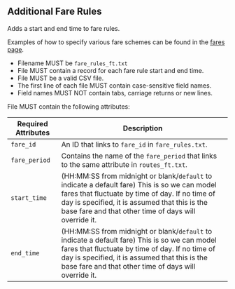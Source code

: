 ## Additional Fare Rules

Adds a start and end time to fare rules.

Examples of how to specify various fare schemes can be found in the [fares page](../fares.md).

 *  Filename MUST be `fare_rules_ft.txt`
 *  File MUST contain a record for each fare rule start and end time.
 *  File MUST be a valid CSV file.
 *  The first line of each file MUST contain case-sensitive field names.
 *  Field names MUST NOT contain tabs, carriage returns or new lines.
 

File MUST contain the following attributes:

Required Attributes	| Description										
----------			| -------------		
`fare_id`			| An ID that links to `fare_id` in `fare_rules.txt`.  
`fare_period`		| Contains the name of the `fare_period` that links to the same attribute in `routes_ft.txt`. 
`start_time`		| (HH:MM:SS from midnight or blank/`default` to indicate a default fare)  This is so we can model fares that fluctuate by time of day. If no time of day is specified, it is assumed that this is the base fare and that other time of days will override it.
`end_time`			| (HH:MM:SS from midnight or blank/`default` to indicate a default fare)  This is so we can model fares that fluctuate by time of day. If no time of day is specified, it is assumed that this is the base fare and that other time of days will override it.
